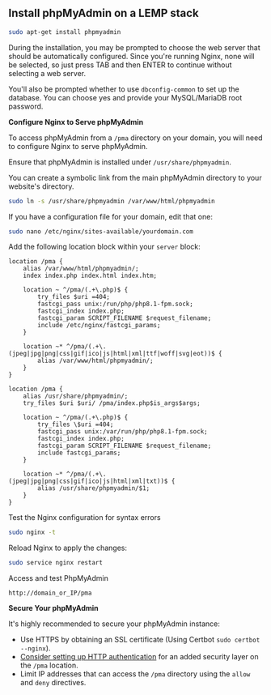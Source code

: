 ## Install phpMyAdmin on a LEMP stack


```sh
sudo apt-get install phpmyadmin
```

During the installation, you may be prompted to choose the web server that should be automatically configured. Since you're running Nginx, none will be selected, so just press TAB and then ENTER to continue without selecting a web server.

You'll also be prompted whether to use `dbconfig-common` to set up the database. You can choose yes and provide your MySQL/MariaDB root password.

**Configure Nginx to Serve phpMyAdmin**

To access phpMyAdmin from a `/pma` directory on your domain, you will need to configure Nginx to serve phpMyAdmin.

Ensure that phpMyAdmin is installed under `/usr/share/phpmyadmin`.

You can create a symbolic link from the main phpMyAdmin directory to your website's directory.

```sh
sudo ln -s /usr/share/phpmyadmin /var/www/html/phpmyadmin
```

If you have a configuration file for your domain, edit that one:

```sh
sudo nano /etc/nginx/sites-available/yourdomain.com
```

Add the following location block within your `server` block:

```nginx
location /pma {
	alias /var/www/html/phpmyadmin/;
	index index.php index.html index.htm;

	location ~ ^/pma/(.+\.php)$ {
		try_files $uri =404;
		fastcgi_pass unix:/run/php/php8.1-fpm.sock;
		fastcgi_index index.php;
		fastcgi_param SCRIPT_FILENAME $request_filename;
		include /etc/nginx/fastcgi_params;
	}

	location ~* ^/pma/(.+\.(jpeg|jpg|png|css|gif|ico|js|html|xml|ttf|woff|svg|eot))$ {
		alias /var/www/html/phpmyadmin/;
	}
}

location /pma {
	alias /usr/share/phpmyadmin/;
	try_files $uri $uri/ /pma/index.php$is_args$args;

	location ~ ^/pma/(.+\.php)$ {
		try_files \$uri =404;
		fastcgi_pass unix:/var/run/php/php8.1-fpm.sock;
		fastcgi_index index.php;
		fastcgi_param SCRIPT_FILENAME $request_filename;
		include fastcgi_params;
	}

	location ~* ^/pma/(.+\.(jpeg|jpg|png|css|gif|ico|js|html|xml|txt))$ {
		alias /usr/share/phpmyadmin/$1;
	}
}
```

Test the Nginx configuration for syntax errors

```sh
sudo nginx -t
```

Reload Nginx to apply the changes:

```sh
sudo service nginx restart
```

Access and test PhpMyAdmin
```
http://domain_or_IP/pma
```

**Secure Your phpMyAdmin**

It's highly recommended to secure your phpMyAdmin instance:

- Use HTTPS by obtaining an SSL certificate (Using Certbot `sudo certbot --nginx`).
- [Consider setting up HTTP authentication](./../security/htpasswd.md) for an added security layer on the `/pma` location.
- Limit IP addresses that can access the `/pma` directory using the `allow` and `deny` directives.
